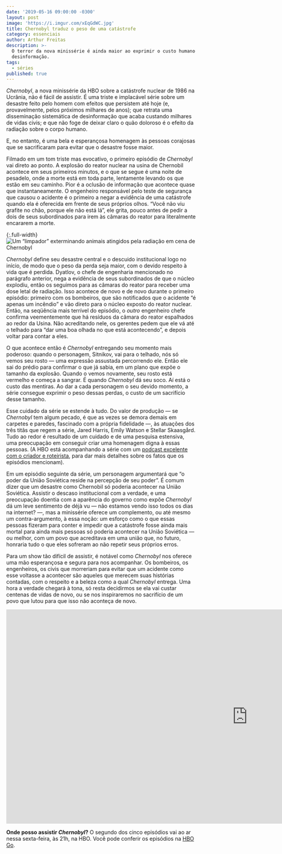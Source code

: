 ```yaml
---
date: '2019-05-16 09:00:00 -0300'
layout: post
image: 'https://i.imgur.com/xEqGdWC.jpg'
title: Chernobyl traduz o peso de uma catástrofe
category: essenciais
author: Arthur Freitas
description: >-
  O terror da nova minissérie é ainda maior ao exprimir o custo humano da
  desinformação.
tags:
  - séries
published: true
---
```


_Chernobyl_, a nova minissérie da HBO sobre a catástrofe nuclear de 1986 na Ucrânia, não é fácil de assistir. É uma triste e implacável série sobre um desastre feito pelo homem com efeitos que persistem até hoje (e, provavelmente, pelos próximos milhares de anos); que retrata uma disseminação sistemática de desinformação que acaba custando milhares de vidas civis; e que não foge de deixar claro o quão doloroso é o efeito da radiação sobre o corpo humano.

E, no entanto, é uma bela e esperançosa homenagem às pessoas corajosas que se sacrificaram para evitar que o desastre fosse maior. 

Filmado em um tom triste mas evocativo, o primeiro episódio de _Chernobyl_ vai direto ao ponto. A explosão do reator nuclear na usina de Chernobil acontece em seus primeiros minutos, e o que se segue é uma noite de pesadelo, onde a morte está em toda parte, lentamente levando os que estão em seu caminho. Pior é a oclusão de informação que acontece quase que instantaneamente. O engenheiro responsável pelo teste de segurança que causou o acidente é o primeiro a negar a evidência de uma catástrofe quando ela é oferecida em frente de seus próprios olhos. “Você não viu grafite no chão, porque ele não está lá”, ele grita, pouco antes de pedir a dois de seus subordinados para irem às câmaras do reator para literalmente encararem a morte.

{:.full-width}
![Um “limpador” exterminando animais atingidos pela radiação em cena de Chernobyl](https://i.imgur.com/E82VTDw.jpg)

_Chernobyl_ define seu desastre central e o descuido institucional logo no início, de modo que o peso da perda seja maior, com o devido respeito à vida que é perdida. Dyatlov, o chefe de engenharia mencionado no parágrafo anterior, nega a evidência de seus subordinados de que o núcleo explodiu, então os seguimos para as câmaras do reator para receber uma dose letal de radiação. Isso acontece de novo e de novo durante o primeiro episódio: primeiro com os bombeiros, que são notificados que o acidente “é apenas um incêndio” e vão direto para o núcleo exposto do reator nuclear. Então, na seqüência mais terrível do episódio, o _outro_ engenheiro chefe confirma veementemente que há resíduos da câmara do reator espalhados ao redor da Usina. Não acreditando nele, os gerentes pedem que ele vá até o telhado para “dar uma boa olhada no que está acontecendo”, e depois voltar para contar a eles.

O que acontece então é _Chernobyl_ entregando seu momento mais poderoso: quando o personagem, Sitnikov, vai para o telhado, nós só vemos seu rosto — uma expressão assustada percorrendo ele. Então ele sai do prédio para confirmar o que já sabia, em um plano que expõe o tamanho da explosão. Quando o vemos novamente, seu rosto está vermelho e começa a sangrar. É quando _Chernobyl_ dá seu soco. Aí está o custo das mentiras. Ao dar a cada personagem o seu devido momento, a série consegue exprimir o peso dessas perdas, o custo de um sacrifício desse tamanho.

Esse cuidado da série se estende à tudo. Do valor de produção — se _Chernobyl_ tem algum pecado, é que as vezes se demora demais em carpetes e paredes, fascinado com a própria fidelidade —, às atuações dos três titãs que regem a série, Jared Harris, Emily Watson e Stellar Skaasgård. Tudo ao redor é resultado de um cuidado e de uma pesquisa estensiva, uma preocupação em conseguir criar uma homenagem digna à essas pessoas. (A HBO está acompanhando a série com um [podcast excelente com o criador e roteirista](https://pca.st/70TV), para dar mais detalhes sobre os fatos que os episódios mencionam).

Em um episódio seguinte da série, um personagem argumentará que “o poder da União Soviética reside na percepção de seu poder”. É comum dizer que um desastre como Chernobil só poderia acontecer na União Soviética. Assistir o descaso institucional com a verdade, e uma preocupação doentia com a aparência do governo como expõe _Chernobyl_ dá um leve sentimento de déjà vu — não estamos vendo isso todos os dias na internet? —, mas a minissérie oferece um complemento, ou até mesmo um contra-argumento, à essa noção: um esforço como o que essas pessoas fizeram para conter e impedir que a catástrofe fosse ainda mais mortal para ainda mais pessoas só poderia acontecer na União Soviética — ou melhor, com um povo que acreditava em uma união que, no futuro, honraria tudo o que eles sofreram ao não repetir seus próprios erros.

Para um show tão difícil de assistir, é notável como _Chernobyl_ nos oferece uma mão esperançosa e segura para nos acompanhar. Os bombeiros, os engenheiros, os civis que morreriam para evitar que um acidente como esse voltasse a acontecer são aqueles que merecem suas histórias contadas, com o respeito e a beleza como a qual _Chernobyl_ entrega. Uma hora a verdade chegará à tona, só resta decidirmos se ela vai custar centenas de vidas de novo, ou se nos inspiraremos no sacrifício de um povo que lutou para que isso não aconteça de novo.

<iframe width="1280" height="568" src="https://www.youtube.com/embed/74D6dZ8-uRw" frameborder="0" allow="accelerometer; autoplay; encrypted-media; gyroscope; picture-in-picture" allowfullscreen></iframe>

**Onde posso assistir _Chernobyl_?** O segundo dos cinco episódios vai ao ar nessa sexta-feira, às 21h, na HBO. Você pode conferir os episódios na [HBO Go](https://www.hbogo.com.br/seriesOverview/e88aa1da-707a-11e9-810e-0050569a010f/2).
